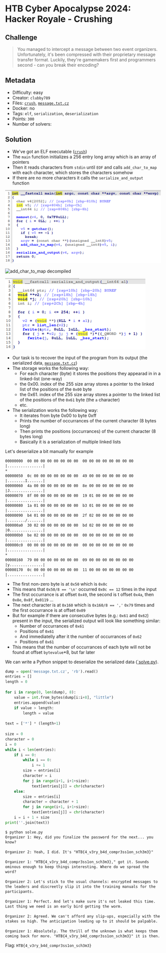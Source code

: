 # HTB Cyber Apocalypse 2024: Hacker Royale - Crushing

## Challenge

> You managed to intercept a message between two event organizers. Unfortunately, it's been compressed with their proprietary message transfer format. Luckily, they're gamemakers first and programmers second - can you break their encoding?

## Metadata

- Difficulty: easy
- Creator: `clubby789`
- Files: [`crush`](files/crush), [`message.txt.cz`](files/message.txt.cz)
- Docker: no
- Tags: `elf`, `serialization`, `deserialization`
- Points: `300`
- Number of solvers: 

## Solution

- We've got an ELF executable ([`crush`](files/crush))
- The `main` function initializes a 256 entry long array which is an array of pointers
- Then it reads characters from `stdin` until `EOF` and calls `add_char_to_map` with each character, which stores the characters somehow
- If there are no more characters it calls the `serialize_and_output` function

![main decompiled](media/main-decompiled-ida.png)

![add_char_to_map decompiled](media/add_char_to_map-decompiled_ida.png)

![serialize_and_output decompiled](media/serialize_and_output-decompiled-ida.png)

- Our task is to recover the input of the program from its output (the serialized data, [`message.txt.cz`](files/message.txt.cz))
- The storage works the following way:
    - For each character (byte) it stores the positions they appearad in in a linked-list (one-way)
    - the 0x00. index of the 255 size array stores a pointer to the linked list of the positions of the `0x00` byte
    - the 0x61. index of the 255 size array stores a pointer to the linked list of the positions of the `0x61` byte (the `a` character)
    - etc.
- The serialization works the following way:
    - It iterates from byte 0x00 to byte 0xff
    - Prints the number of occurrances of the current character (8 bytes long)
    - Then prints the positions (occurrances) of the current character (8 bytes long)
    - Basically it is a serialization of multiple linked lists

Let's deserialize a bit manually for example

```
00000000  00 00 00 00 00 00 00 00  00 00 00 00 00 00 00 00  |................|
*
00000050  0c 00 00 00 00 00 00 00  49 00 00 00 00 00 00 00  |........I.......|
00000060  4a 00 00 00 00 00 00 00  8e 00 00 00 00 00 00 00  |J...............|
00000070  8f 00 00 00 00 00 00 00  19 01 00 00 00 00 00 00  |................|
00000080  1a 01 00 00 00 00 00 00  b3 01 00 00 00 00 00 00  |................|
00000090  b4 01 00 00 00 00 00 00  2f 02 00 00 00 00 00 00  |......../.......|
000000a0  30 02 00 00 00 00 00 00  bd 02 00 00 00 00 00 00  |0...............|
000000b0  be 02 00 00 00 00 00 00  00 00 00 00 00 00 00 00  |................|
000000c0  00 00 00 00 00 00 00 00  00 00 00 00 00 00 00 00  |................|
*
00000160  79 00 00 00 00 00 00 00  09 00 00 00 00 00 00 00  |y...............|
00000170  0c 00 00 00 00 00 00 00  11 00 00 00 00 00 00 00  |................|
```

- The first non-zero byte is at `0x50` which is `0x0c`
- This means that `0x50/8 == '\n'` occurred `0x0c == 12` times in the input
- The first occurrance is at offset `0x49`, the second is t offset `0x4a`, then `0x8e`, `0x8f`, `0x0119` ...
- The next character is at `0x160` which is `0x160/8 == ','` `0x79` times and the first occurrance is at offset `0x09`
- But for example if there are consecutive bytes (e.g.: `0x61` and `0x62`) present in the input, the serialized output will look like something similar:
    - Number of occurrances of `0x61`
    - Positions of `0x61`
    - And immediatelly after it the number of occurrances of `0x62`
    - Positions of `0x61`
- This means that the number of occurrances of each byte will not be found at offset `bytevalue`*8, but far later

We can write a Python snippet to deserialize the serialized data ([`solve.py](files/solve.py)).

```python
dump = open('message.txt.cz', 'rb').read()
entries = []
length = 0

for i in range(0, len(dump), 8):
    value = int.from_bytes(dump[i:i+8], "little")
    entries.append(value)
    if value > length:
        length = value

text = ['*'] * (length+1)

size = 0
character = 0
i = 0
while i < len(entries):
    if i == 0:
        while i == 0:
            i += 1
        size = entries[i]
        character = i
        for j in range(i+1, i+1+size):
            text[entries[j]] = chr(character)
    else:
        size = entries[i]
        character = character + 1
        for j in range(i+1, i+1+size):
            text[entries[j]] = chr(character)
    i = i + 1 + size
print(''.join(text))
```

```
$ python solve.py
Organizer 1: Hey, did you finalize the password for the next... you know?

Organizer 2: Yeah, I did. It's "HTB{4_v3ry_b4d_compr3ss1on_sch3m3}"

Organizer 1: "HTB{4_v3ry_b4d_compr3ss1on_sch3m3}," got it. Sounds ominous enough to keep things interesting. Where do we spread the word?

Organizer 2: Let's stick to the usual channels: encrypted messages to the leaders and discreetly slip it into the training manuals for the participants.

Organizer 1: Perfect. And let's make sure it's not leaked this time. Last thing we need is an early bird getting the worm.

Organizer 2: Agreed. We can't afford any slip-ups, especially with the stakes so high. The anticipation leading up to it should be palpable.

Organizer 1: Absolutely. The thrill of the unknown is what keeps them coming back for more. "HTB{4_v3ry_b4d_compr3ss1on_sch3m3}" it is then.
```

Flag: `HTB{4_v3ry_b4d_compr3ss1on_sch3m3}`